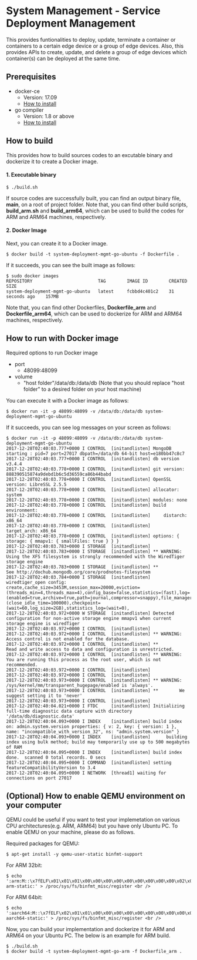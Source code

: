 System Management - Service Deployment Management
=======================================

This provides funtionalities to deploy, update, terminate a container or containers to a certain edge device or a group of edge devices. Also, this provides APIs to create, update, and delete a group of edge devices which container(s) can be deployed at the same time.

## Prerequisites ##
- docker-ce
    - Version: 17.09
    - [How to install](https://docs.docker.com/engine/installation/linux/docker-ce/ubuntu/)
- go compiler
    - Version: 1.8 or above
    - [How to install](https://golang.org/dl/)

## How to build ##
This provides how to build sources codes to an excutable binary and dockerize it to create a Docker image.

#### 1. Executable binary ####
```shell
$ ./build.sh
```
If source codes are successfully built, you can find an output binary file, **main**, on a root of project folder.
Note that, you can find other build scripts, **build_arm.sh** and **build_arm64**, which can be used to build the codes for ARM and ARM64 machines, respectively.

#### 2. Docker Image  ####
Next, you can create it to a Docker image.
```shell
$ docker build -t system-deployment-mgmt-go-ubuntu -f Dockerfile .
```
If it succeeds, you can see the built image as follows:
```shell
$ sudo docker images
REPOSITORY                         TAG        IMAGE ID        CREATED           SIZE
system-deployment-mgmt-go-ubuntu   latest     fcbbd4c401c2    31 seconds ago    157MB
```
Note that, you can find other Dockerfiles, **Dockerfile_arm** and **Dockerfile_arm64**, which can be used to dockerize for ARM and ARM64 machines, respectively.

## How to run with Docker image ##
Required options to run Docker image
- port
    - 48099:48099
- volume
    - "host folder"/data/db:/data/db (Note that you should replace "host folder" to a desired folder on your host machine)

You can execute it with a Docker image as follows:
```shell
$ docker run -it -p 48099:48099 -v /data/db:/data/db system-deployment-mgmt-go-ubuntu
```
If it succeeds, you can see log messages on your screen as follows:
```shell
$ docker run -it -p 48099:48099 -v /data/db:/data/db system-deployment-mgmt-go-ubuntu
2017-12-28T02:40:03.777+0000 I CONTROL  [initandlisten] MongoDB starting : pid=7 port=27017 dbpath=/data/db 64-bit host=e180bb47c8c7
2017-12-28T02:40:03.777+0000 I CONTROL  [initandlisten] db version v3.4.4
2017-12-28T02:40:03.778+0000 I CONTROL  [initandlisten] git version: 888390515874a9debd1b6c5d36559ca86b44babd
2017-12-28T02:40:03.778+0000 I CONTROL  [initandlisten] OpenSSL version: LibreSSL 2.5.5
2017-12-28T02:40:03.778+0000 I CONTROL  [initandlisten] allocator: system
2017-12-28T02:40:03.778+0000 I CONTROL  [initandlisten] modules: none
2017-12-28T02:40:03.778+0000 I CONTROL  [initandlisten] build environment:
2017-12-28T02:40:03.778+0000 I CONTROL  [initandlisten]     distarch: x86_64
2017-12-28T02:40:03.778+0000 I CONTROL  [initandlisten]     target_arch: x86_64
2017-12-28T02:40:03.778+0000 I CONTROL  [initandlisten] options: { storage: { mmapv1: { smallFiles: true } } }
2017-12-28T02:40:03.783+0000 I STORAGE  [initandlisten]
2017-12-28T02:40:03.783+0000 I STORAGE  [initandlisten] ** WARNING: Using the XFS filesystem is strongly recommended with the WiredTiger storage engine
2017-12-28T02:40:03.783+0000 I STORAGE  [initandlisten] **          See http://dochub.mongodb.org/core/prodnotes-filesystem
2017-12-28T02:40:03.784+0000 I STORAGE  [initandlisten] wiredtiger_open config: create,cache_size=3453M,session_max=20000,eviction=(threads_min=4,threads_max=4),config_base=false,statistics=(fast),log=(enabled=true,archive=true,path=journal,compressor=snappy),file_manager=(close_idle_time=100000),checkpoint=(wait=60,log_size=2GB),statistics_log=(wait=0),
2017-12-28T02:40:03.972+0000 W STORAGE  [initandlisten] Detected configuration for non-active storage engine mmapv1 when current storage engine is wiredTiger
2017-12-28T02:40:03.972+0000 I CONTROL  [initandlisten]
2017-12-28T02:40:03.972+0000 I CONTROL  [initandlisten] ** WARNING: Access control is not enabled for the database.
2017-12-28T02:40:03.972+0000 I CONTROL  [initandlisten] **          Read and write access to data and configuration is unrestricted.
2017-12-28T02:40:03.972+0000 I CONTROL  [initandlisten] ** WARNING: You are running this process as the root user, which is not recommended.
2017-12-28T02:40:03.972+0000 I CONTROL  [initandlisten]
2017-12-28T02:40:03.972+0000 I CONTROL  [initandlisten]
2017-12-28T02:40:03.973+0000 I CONTROL  [initandlisten] ** WARNING: /sys/kernel/mm/transparent_hugepage/enabled is 'always'.
2017-12-28T02:40:03.973+0000 I CONTROL  [initandlisten] **        We suggest setting it to 'never'
2017-12-28T02:40:03.973+0000 I CONTROL  [initandlisten]
2017-12-28T02:40:04.021+0000 I FTDC     [initandlisten] Initializing full-time diagnostic data capture with directory '/data/db/diagnostic.data'
2017-12-28T02:40:04.093+0000 I INDEX    [initandlisten] build index on: admin.system.version properties: { v: 2, key: { version: 1 }, name: "incompatible_with_version_32", ns: "admin.system.version" }
2017-12-28T02:40:04.093+0000 I INDEX    [initandlisten] 	 building index using bulk method; build may temporarily use up to 500 megabytes of RAM
2017-12-28T02:40:04.095+0000 I INDEX    [initandlisten] build index done.  scanned 0 total records. 0 secs
2017-12-28T02:40:04.095+0000 I COMMAND  [initandlisten] setting featureCompatibilityVersion to 3.4
2017-12-28T02:40:04.095+0000 I NETWORK  [thread1] waiting for connections on port 27017
```

## (Optional) How to enable QEMU environment on your computer
QEMU could be useful if you want to test your implemetation on various CPU architectures(e.g. ARM, ARM64) but you have only Ubuntu PC. To enable QEMU on your machine, please do as follows.

Required packages for QEMU:
```shell
$ apt-get install -y qemu-user-static binfmt-support
```
For ARM 32bit:
```shell
$ echo ':arm:M::\x7fELF\x01\x01\x01\x00\x00\x00\x00\x00\x00\x00\x00\x00\x02\x00\x28\x00:\xff\xff\xff\xff\xff\xff\xff\x00\xff\xff\xff\xff\xff\xff\xff\xff\xfe\xff\xff\xff:/usr/bin/qemu-arm-static:' > /proc/sys/fs/binfmt_misc/register <br />
```
For ARM 64bit:
```shell
$ echo ':aarch64:M::\x7fELF\x02\x01\x01\x00\x00\x00\x00\x00\x00\x00\x00\x00\x02\x00\xb7:\xff\xff\xff\xff\xff\xff\xff\xff\xff\xff\xff\xff\xff\xff\xff\xff\xfe\xff\xff:/usr/bin/qemu-aarch64-static:' > /proc/sys/fs/binfmt_misc/register <br />
```

Now, you can build your implementation and dockerize it for ARM and ARM64 on your Ubuntu PC. The below is an example for ARM build.

```shell
$ ./build.sh
$ docker build -t system-deployment-mgmt-go-arm -f Dockerfile_arm .
```
